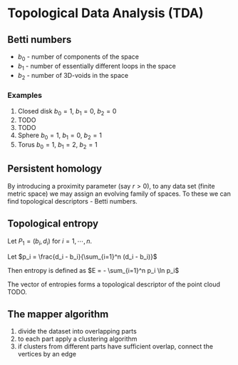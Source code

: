 # Topological Data Analysis (TDA)

## Betti numbers

- $b_0$ - number of components of the space
- $b_1$ - number of essentially different loops in the space
- $b_2$ - number of 3D-voids in the space

### Examples

1. Closed disk $b_0 = 1$, $b_1 = 0$, $b_2 = 0$
2. TODO
3. TODO
4. Sphere $b_0 = 1$, $b_1 = 0$, $b_2 = 1$
5. Torus $b_0 = 1$, $b_1 = 2$, $b_2 = 1$

## Persistent homology

By introducing a proximity parameter (say $r > 0$), to any data set (finite metric space) we may assign an evolving family of spaces. To these we can find topological descriptors - Betti numbers.

## Topological entropy

Let $P_1 = (b_i, d_i)$ for $i = 1, \cdots, n$.

Let $p_i = \frac{d_i - b_i}{\sum_{i=1}^n (d_i - b_i)}$

Then entropy is defined as $E = - \sum_{i=1}^n p_i \ln p_i$

The vector of entropies forms a topological descriptor of the point cloud TODO.

## The mapper algorithm

1. divide the dataset into overlapping parts
2. to each part apply a clustering algorithm
3. if clusters from different parts have sufficient overlap, connect the vertices by an edge
